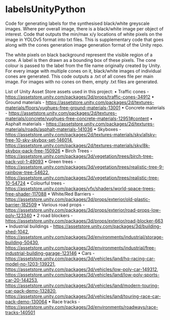 # labelsUnityPython
Code for generating labels for the synthesised black/white greyscale images. Where per overall image, there is a black/white image per object of interest.
Code that outputs the min/max x/y locations of white pixels on the image in YOLOv5 format into txt files. 
This is supplementary code that goes along with the cones generation image generation format of the Unity repo. 

The white pixels on black background represent the visible region of a cone. A label is then drawn as a bounding box of these pixels. The cone colour is passed to the label from the file name originally created by Unity. 
For every image with multiple cones on it, black/white images of individual cones are generated. This code outputs a .txt of all cones file per main image. 
For images with no cones on them, empty .txt files are generated. 


List of Unity Asset Store assets used in this project: 
• Traffic cones - https://assetstore.unity.com/packages/3d/props/traffic-cones-34912
• Ground materials - https://assetstore.unity.com/packages/2d/textures-materials/floors/yughues-free-ground-materials-13001
• Concrete materials - https://assetstore.unity.com/packages/2d/textures-materials/concrete/yughues-free-concrete-materials-12951#content
• Asphalt materials - https://assetstore.unity.com/packages/2d/textures-materials/roads/asphalt-materials-141036
• Skyboxes - https://assetstore.unity.com/packages/2d/textures-materials/sky/allsky-free-10-sky-skybox-set-146014,
             https://assetstore.unity.com/packages/2d/textures-materials/sky/8k-skybox-pack-free-150926
• Birch Trees - https://assetstore.unity.com/packages/3d/vegetation/trees/birch-tree-pack-vol-1-49093
• Green trees - https://assetstore.unity.com/packages/3d/vegetation/trees/realistic-tree-9-rainbow-tree-54622,
                https://assetstore.unity.com/packages/3d/vegetation/trees/realistic-tree-10-54724
• Colourful trees - https://assetstore.unity.com/packages/vfx/shaders/world-space-trees-free-shader-117088
• White/Red Barriers - https://assetstore.unity.com/packages/3d/props/exterior/old-plastic-barrier-182509
• Various road props - https://assetstore.unity.com/packages/3d/props/exterior/road-props-low-poly-123340
• 2 road blockers - https://assetstore.unity.com/packages/3d/props/exterior/road-blocker-663
• Industrial buildings - https://assetstore.unity.com/packages/3d/building-shed-1042, 
                         https://assetstore.unity.com/packages/3d/environments/industrial/storage-building-50430,
                         https://assetstore.unity.com/packages/3d/environments/industrial/free-industrial-building-garage-123146
• Cars - https://assetstore.unity.com/packages/3d/vehicles/land/hq-racing-car-model-no-1203-139221, 
         https://assetstore.unity.com/packages/3d/vehicles/low-poly-car-149312, 
         https://assetstore.unity.com/packages/3d/vehicles/land/low-poly-sports-car-20-144253, 
         https://assetstore.unity.com/packages/3d/vehicles/land/modern-touring-car-pack-demo-132820, 
         https://assetstore.unity.com/packages/3d/vehicles/land/touring-race-car-pack-demo-130064
• Race tracks - https://assetstore.unity.com/packages/3d/environments/roadways/race-tracks-140501
